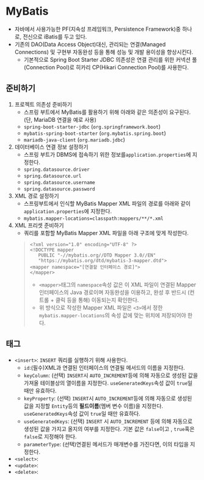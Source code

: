 # MyBatis

- 자바에서 사용가능한 PF(지속성 프레임워크, Persistence Framework)중 하나로, 전신으로 iBatis를 두고 있다.
- 기존의 DAO(Data Access Object)대신, 관리되는 연결(Managed Connections) 및 구현부 자동완성 등을 통해 성능 및 개발 용이성을 향상시킨다.
    - 기본적으로 Spring Boot Starter JDBC 의존성은 연결 관리를 위한 커넥션 풀(Connection Pool)로 히카리 CP(Hikari Connection Pool)를 사용한다.

## 준비하기

1. 프로젝트 의존성 준비하기
    - 스프링 부트에서 MyBatis를 활용하기 위해 아래와 같은 의존성이 요구된다.(단, MariaDB 연결을 예로 사용)
    - `spring-boot-starter-jdbc` (`org.springframework.boot`)
    - `mybatis-spring-boot-starter` (`org.mybatis.spring.boot`)
    - `mariadb-java-client` (`org.mariadb.jdbc`)
2. 데이터베이스 연결 정보 설정하기
    - 스프링 부트가 DBMS에 접속하기 위한 정보를`application.properties`에 지정한다.
    - `spring.datasource.driver`
    - `spring.datasource.url`
    - `spring.datasource.username`
    - `spring.datasource.password`
3. XML 경로 설정하기
    - 스프링부트에서 인식할 MyBatis Mapper XML 파일의 경로를 아래와 같이 `application.properties`에 지정한다.
    - `mybatis.mapper-locations=classpath:mappers/**/*.xml`
4. XML 프리셋 준비하기
    - 쿼리를 포함할 MyBatis Mapper XML 파일을 아래 구조에 맞게 작성한다.
   > ```
    > <?xml version="1.0" encoding="UTF-8" ?>
    > <!DOCTYPE mapper
    >    PUBLIC "-//mybatis.org//DTD Mapper 3.0//EN"
    >    "https://mybatis.org/dtd/mybatis-3-mapper.dtd">
    > <mapper namespace="[연결할 인터페이스 경로]">
    > </mapper>
   >```
   >- `<mapper>`태그의 `namespace`속성 값은 이 XML 파일이 연결된 Mapper 인터페이스의 Java 경로이며 자동완성을 이용하고, 완성 후 반드시 (컨트롤 + 클릭 등을 통해) 이동되는지
      확인한다.
   >- 위 방식으로 작성한 Mapper XML 파일은 `<3>`에서 정한 `mybatis.mapper-locations`의 속성 값에 맞는 위치에 저장되어야 한다.

## 태그

- `<insert>`: `INSERT` 쿼리를 실행하기 위해 사용한다.
  - `id`:(필수)XML과 연결된 인터페이스의 연결될 메서드의 이름을 지정한다.
  - `keyColumn`: (선택) `INSERT`시 `AUTO_INCREMENT`등에 의해 자동으로 생성된 값을 가져올 테이블상의 열이름을 지정한다. `useGeneratedKeys`속성 값이 `true`일 때만 유효하다.
  - `keyProperty`: (선택) `INSERT`시 `AUTO_INCREMENT`등에 의해 자동으로 생성된 값을 지정할 `Entity`등의 **필드이름**(멤버 변수 이름)을 지정한다. `useGeneratedKeys`속성 값이 `true`일 때만 유효하다.
  - `useGeneratedKeys`: (선택) `INSERT` 시 `AUTO_INCREMENT` 등에 의해 자동으로 생성된 값을 가지고 올지의 여부를 지정한다. 기본 값은 `false`이고 , `true`혹은 `false`로 지정해야 한다.
  - `parameterType`: (선택)연결된 메서드가 매개변수를 가진다면, 이의 타입을 지정한다.
- `<select>`:
- `<update>`:
- `<delete>`: